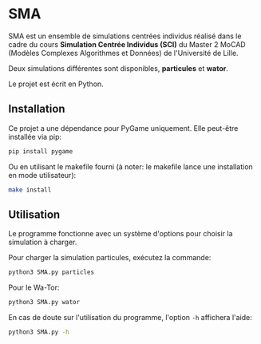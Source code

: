 # SMA

SMA est un ensemble de simulations centrées individus réalisé dans le cadre du cours **Simulation Centrée Individus (SCI)** du Master 2 MoCAD (Modèles Complexes Algorithmes et Données) de l'Université de Lille.

Deux simulations différentes sont disponibles, **particules** et **wator**.

Le projet est écrit en Python.

## Installation
Ce projet a une dépendance pour PyGame uniquement.
Elle peut-être installée via pip:

```bash
pip install pygame
```

Ou en utilisant le makefile fourni (à noter: le makefile lance une installation en mode utilisateur):

```bash
make install
```

## Utilisation
Le programme fonctionne avec un système d'options pour choisir la simulation à charger.

Pour charger la simulation particules, exécutez la commande:
```bash
python3 SMA.py particles
```

Pour le Wa-Tor:
```bash
python3 SMA.py wator
```

En cas de doute sur l'utilisation du programme, l'option ```-h``` affichera l'aide:
```bash
python3 SMA.py -h
```

